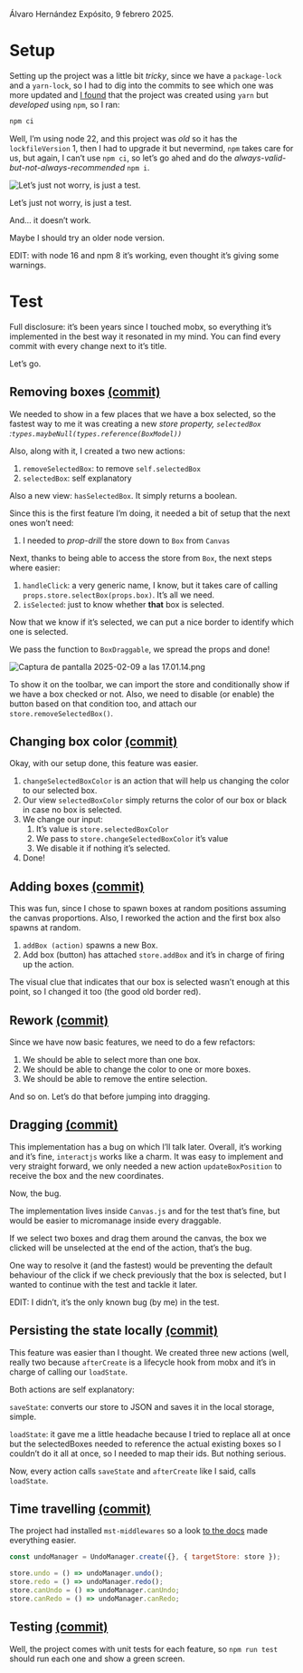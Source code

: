 Álvaro Hernández Expósito, 9 febrero 2025.

# Setup

Setting up the project was a little bit *tricky*, since we have a `package-lock` and a `yarn-lock`, so I had to dig into the commits to see which one was more updated and [I found](https://github.com/aldezex/genially-frontend-code-test/commit/f14e3bbf7d98291460a12f523e1b814591384832#diff-053150b640a7ce75eff69d1a22cae7f0f94ad64ce9a855db544dda0929316519) that the project was created using `yarn` but *developed* using `npm`, so I ran:

```jsx
npm ci
```

Well, I’m using node 22, and this project was *old* so it has the `lockfileVersion` 1, then I had to upgrade it but nevermind, `npm` takes care for us, but again, I can’t use `npm ci`, so let’s go ahed and do the *always-valid-but-not-always-recommended* `npm i`.

![Let’s just not worry, is just a test.](attachment:30737b38-49a7-4491-be63-946ee3dfebdc:Captura_de_pantalla_2025-02-09_a_las_16.26.55.png)

Let’s just not worry, is just a test.

And… it doesn’t work.

Maybe I should try an older node version.

EDIT: with node 16 and npm 8 it’s working, even thought it’s giving some warnings.

# Test

Full disclosure: it’s been years since I touched mobx, so everything it’s implemented in the best way it resonated in my mind. You can find every commit with every change next to it’s title.

Let’s go.

## Removing boxes [(commit)](https://github.com/aldezex/genially-frontend-code-test/commit/20bf390c097c998fcb506751ef3ec1a4ce83543c)

We needed to show in a few places that we have a box selected, so the fastest way to me it was creating a new *store property, `selectedBox` :`types.maybeNull(types.reference(BoxModel))`*

Also, along with it, I created a two new actions:

1. `removeSelectedBox`: to remove `self.selectedBox`
2. `selectedBox`: self explanatory

Also a new view: `hasSelectedBox`. It simply returns a boolean.

Since this is the first feature I’m doing, it needed a bit of setup that the next ones won’t need:

1. I needed to *prop-drill* the store down to `Box` from `Canvas`

Next, thanks to being able to access the store from `Box`, the next steps where easier:

1. `handleClick`: a very generic name, I know, but it takes care of calling `props.store.selectBox(props.box)`. It’s all we need.
2. `isSelected`: just to know whether **that** box is selected.

Now that we know if it’s selected, we can put a nice border to identify which one is selected.

We pass the function to `BoxDraggable`, we spread the props and done!

![Captura de pantalla 2025-02-09 a las 17.01.14.png](attachment:83b899b6-96ce-4400-9381-77ae2b42f9a5:Captura_de_pantalla_2025-02-09_a_las_17.01.14.png)

To show it on the toolbar, we can import the store and conditionally show if we have a box checked or not. Also, we need to disable (or enable) the button based on that condition too, and attach our `store.removeSelectedBox()`.

## Changing box color [(commit)](https://github.com/aldezex/genially-frontend-code-test/commit/24d49bb9c782ba667c5c30d3b979787ed3b52194)

Okay, with our setup done, this feature was easier.

1. `changeSelectedBoxColor` is an action that will help us changing the color to our selected box.
2. Our view `selectedBoxColor` simply returns the color of our box or black in case no box is selected.
3. We change our input:
    1. It’s value is `store.selectedBoxColor`
    2. We pass to `store.changeSelectedBoxColor` it’s value
    3. We disable it if nothing it’s selected.
4. Done!

## Adding boxes [(commit)](https://github.com/aldezex/genially-frontend-code-test/commit/527fc3dc6608e7b4e3049cf4749c318216b592db)

This was fun, since I chose to spawn boxes at random positions assuming the canvas proportions. Also, I reworked the action and the first box also spawns at random.

1. `addBox (action)`  spawns a new Box.
2. Add box (button) has attached `store.addBox`  and it’s in charge of firing up the action.

The visual clue that indicates that our box is selected wasn’t enough at this point, so I changed it too (the good old border red).

## Rework [(commit)](https://github.com/aldezex/genially-frontend-code-test/commit/093cf1f75ee6cdb0cb891a3c3752b2ce0a641258)

Since we have now basic features, we need to do a few refactors:

1. We should be able to select more than one box.
2. We should be able to change the color to one or more boxes.
3. We should be able to remove the entire selection.

And so on. Let’s do that before jumping into dragging.

## Dragging [(commit)](https://github.com/aldezex/genially-frontend-code-test/commit/726501866c94c8bccbb19a785836dc9fe55486e2)

This implementation has a bug on which I’ll talk later. Overall, it’s working and it’s fine, `interactjs` works like a charm. It was easy to implement and very straight forward, we only needed a new action `updateBoxPosition` to receive the box and the new coordinates.

Now, the bug.

The implementation lives inside `Canvas.js` and for the test that’s fine, but would be easier to micromanage inside every draggable.

If we select two boxes and drag them around the canvas, the box we clicked will be unselected at the end of the action, that’s the bug.

One way to resolve it (and the fastest) would be preventing the default behaviour of the click if we check previously that the box is selected, but I wanted to continue with the test and tackle it later.

EDIT: I didn’t, it’s the only known bug (by me) in the test.

## Persisting the state locally [(commit)](https://github.com/aldezex/genially-frontend-code-test/commit/75219161675c60c307e678d3c48abedade1b53bb)

This feature was easier than I thought. We created three new actions (well, really two because `afterCreate` is a lifecycle hook from mobx and it’s in charge of calling our `loadState`.

Both actions are self explanatory:

`saveState`: converts our store to JSON and saves it in the local storage, simple.

`loadState`: it gave me a little headache because I tried to replace all at once but the selectedBoxes needed to reference the actual existing boxes so I couldn’t do it all at once, so I needed to map their ids. But nothing serious.

Now, every action calls `saveState` and `afterCreate` like I said, calls `loadState`.

## Time travelling [(commit)](https://www.notion.so/Genially-Frontend-Test-195d4221d61a80db8766d4681f972801?pvs=21)

The project had installed `mst-middlewares` so a look [to the docs](https://mobx-keystone.js.org/api/classes/undomanager) made everything easier.

```jsx
const undoManager = UndoManager.create({}, { targetStore: store });

store.undo = () => undoManager.undo();
store.redo = () => undoManager.redo();
store.canUndo = () => undoManager.canUndo;
store.canRedo = () => undoManager.canRedo;
```

## Testing [(commit)](https://github.com/aldezex/genially-frontend-code-test/commit/edc9d317bca5072dfda063f5244b10fc17785b94)

Well, the project comes with unit tests for each feature, so `npm run test` should run each one and show a green screen.
